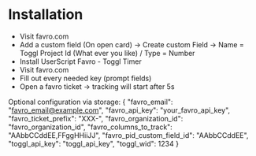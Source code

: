Installation
============
- Visit favro.com
- Add a custom field (On open card) -> Create custom Field -> Name = Toggl Project Id (What ever you like) / Type = Number
- Install UserScript Favro - Toggl Timer
- Visit favro.com
- Fill out every needed key (prompt fields)
- Open a favro ticket -> tracking will start after 5s

Optional configuration via storage:
{
  "favro_email": "favro_email@example.com",
  "favro_api_key": "your_favro_api_key",
  "favro_ticket_prefix": "XXX-",
  "favro_organization_id": "favro_organization_id",
  "favro_columns_to_track": "AAbbCCddEE,FFggHHiiJJ",
  "favro_pid_custom_field_id": "AAbbCCddEE",
  "toggl_api_key": "toggl_api_key",
  "toggl_wid": 1234
}
